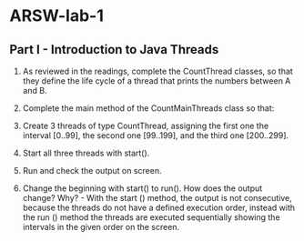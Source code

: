 # ARSW-lab-1

## Part I - Introduction to Java Threads
1. As reviewed in the readings, complete the CountThread classes, so that they define the life cycle of a thread that prints the numbers between A and B. 

2. Complete the main method of the CountMainThreads class so that: 

  1. Create 3 threads of type CountThread, assigning the first one the interval [0..99], the second one [99..199], and the third one [200..299]. 

  2. Start all three threads with start(). 
  
  3. Run and check the output on screen. 

  4. Change the beginning with start() to run(). How does the output change? Why?
    - With the start () method, the output is not consecutive, because the threads do not have a defined execution order, instead with the run () method the threads are executed sequentially showing the intervals in the given order on the screen.
